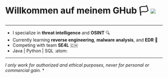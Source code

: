 # Willkommen auf meinem GHub :white_flag:                        ![](https://komarev.com/ghpvc/?username=yuxulu)
________________________________________________________________________________

- I specialize in **threat intelligence** and **OSINT** :mag:
- Currently learning **reverse engineering**, **malware analysis**, and **EDR** :open_book:
- Competing with team **SE4L** :switzerland:
- Java | Python | SQL :atom:

________________________________________________________________________________
*I only work for authorized and ethical purposes, never for personal or commercial gain.* †
